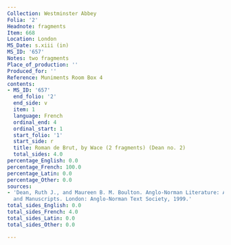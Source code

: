 ```yaml
---
Collection: Westminster Abbey
Folia: '2'
Headnote: fragments
Item: 668
Location: London
MS_Date: s.xiii (in)
MS_ID: '657'
Notes: two fragments
Place_of_production: ''
Produced_for: ''
Reference: Muniments Room Box 4
contents:
- MS_ID: '657'
  end_folio: '2'
  end_side: v
  item: 1
  language: French
  ordinal_end: 4
  ordinal_start: 1
  start_folio: '1'
  start_side: r
  title: Roman de Brut, by Wace (2 fragments) (Dean no. 2)
  total_sides: 4.0
percentage_English: 0.0
percentage_French: 100.0
percentage_Latin: 0.0
percentage_Other: 0.0
sources:
- 'Dean, Ruth J., and Maureen B. M. Boulton. Anglo-Norman Literature: A Guide to Texts
  and Manuscripts. London: Anglo-Norman Text Society, 1999.'
total_sides_English: 0.0
total_sides_French: 4.0
total_sides_Latin: 0.0
total_sides_Other: 0.0

---
```

